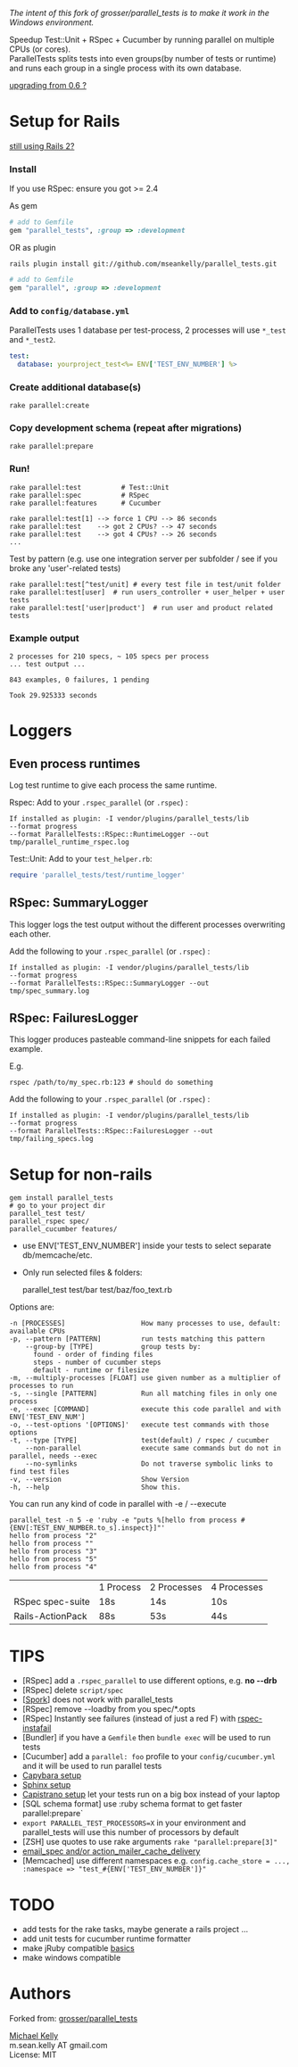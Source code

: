_The intent of this fork of grosser/parallel_tests is to make it work in the Windows environment._

Speedup Test::Unit + RSpec + Cucumber by running parallel on multiple CPUs (or cores).<br/>
ParallelTests splits tests into even groups(by number of tests or runtime) and runs each group in a single process with its own database.

[upgrading from 0.6 ?](https://github.com/mseankelly/parallel_tests/wiki/Upgrading-0.6.x-to-0.7.x)

Setup for Rails
===============
[still using Rails 2?](https://github.com/mseankelly/parallel_tests/blob/master/ReadmeRails2.md)

### Install
If you use RSpec: ensure you got >= 2.4

As gem

```ruby
# add to Gemfile
gem "parallel_tests", :group => :development
```
OR as plugin

    rails plugin install git://github.com/mseankelly/parallel_tests.git

```ruby
# add to Gemfile
gem "parallel", :group => :development
```

### Add to `config/database.yml`
ParallelTests uses 1 database per test-process, 2 processes will use `*_test` and `*_test2`.

```yaml
test:
  database: yourproject_test<%= ENV['TEST_ENV_NUMBER'] %>
```

### Create additional database(s)
    rake parallel:create

### Copy development schema (repeat after migrations)
    rake parallel:prepare

### Run!
    rake parallel:test          # Test::Unit
    rake parallel:spec          # RSpec
    rake parallel:features      # Cucumber

    rake parallel:test[1] --> force 1 CPU --> 86 seconds
    rake parallel:test    --> got 2 CPUs? --> 47 seconds
    rake parallel:test    --> got 4 CPUs? --> 26 seconds
    ...

Test by pattern (e.g. use one integration server per subfolder / see if you broke any 'user'-related tests)

    rake parallel:test[^test/unit] # every test file in test/unit folder
    rake parallel:test[user]  # run users_controller + user_helper + user tests
    rake parallel:test['user|product']  # run user and product related tests


### Example output

    2 processes for 210 specs, ~ 105 specs per process
    ... test output ...

    843 examples, 0 failures, 1 pending

    Took 29.925333 seconds

Loggers
===================

Even process runtimes
-----------------

Log test runtime to give each process the same runtime.

Rspec: Add to your `.rspec_parallel` (or `.rspec`) :

    If installed as plugin: -I vendor/plugins/parallel_tests/lib
    --format progress
    --format ParallelTests::RSpec::RuntimeLogger --out tmp/parallel_runtime_rspec.log

Test::Unit:  Add to your `test_helper.rb`:
```ruby
require 'parallel_tests/test/runtime_logger'
```

RSpec: SummaryLogger
--------------------

This logger logs the test output without the different processes overwriting each other.

Add the following to your `.rspec_parallel` (or `.rspec`) :

    If installed as plugin: -I vendor/plugins/parallel_tests/lib
    --format progress
    --format ParallelTests::RSpec::SummaryLogger --out tmp/spec_summary.log

RSpec: FailuresLogger
-----------------------

This logger produces pasteable command-line snippets for each failed example.

E.g.

    rspec /path/to/my_spec.rb:123 # should do something

Add the following to your `.rspec_parallel` (or `.rspec`) :

    If installed as plugin: -I vendor/plugins/parallel_tests/lib
    --format progress
    --format ParallelTests::RSpec::FailuresLogger --out tmp/failing_specs.log

Setup for non-rails
===================
    gem install parallel_tests
    # go to your project dir
    parallel_test test/
    parallel_rspec spec/
    parallel_cucumber features/

 - use ENV['TEST_ENV_NUMBER'] inside your tests to select separate db/memcache/etc.
 - Only run selected files & folders:

    parallel_test test/bar test/baz/foo_text.rb

Options are:

    -n [PROCESSES]                   How many processes to use, default: available CPUs
    -p, --pattern [PATTERN]          run tests matching this pattern
        --group-by [TYPE]            group tests by:
          found - order of finding files
          steps - number of cucumber steps
          default - runtime or filesize
    -m, --multiply-processes [FLOAT] use given number as a multiplier of processes to run
    -s, --single [PATTERN]           Run all matching files in only one process
    -e, --exec [COMMAND]             execute this code parallel and with ENV['TEST_ENV_NUM']
    -o, --test-options '[OPTIONS]'   execute test commands with those options
    -t, --type [TYPE]                test(default) / rspec / cucumber
        --non-parallel               execute same commands but do not in parallel, needs --exec
        --no-symlinks                Do not traverse symbolic links to find test files
    -v, --version                    Show Version
    -h, --help                       Show this.

You can run any kind of code in parallel with -e / --execute

    parallel_test -n 5 -e 'ruby -e "puts %[hello from process #{ENV[:TEST_ENV_NUMBER.to_s].inspect}]"'
    hello from process "2"
    hello from process ""
    hello from process "3"
    hello from process "5"
    hello from process "4"

<table>
<tr><td></td><td>1 Process</td><td>2 Processes</td><td>4 Processes</td></tr>
<tr><td>RSpec spec-suite</td><td>18s</td><td>14s</td><td>10s</td></tr>
<tr><td>Rails-ActionPack</td><td>88s</td><td>53s</td><td>44s</td></tr>
</table>

TIPS
====
 - [RSpec] add a `.rspec_parallel` to use different options, e.g. **no --drb**
 - [RSpec] delete `script/spec`
 - [[Spork](https://github.com/sporkrb/spork)] does not work with parallel_tests
 - [RSpec] remove --loadby from you spec/*.opts
 - [RSpec] Instantly see failures (instead of just a red F) with [rspec-instafail](https://github.com/mseankelly/rspec-instafail)
 - [Bundler] if you have a `Gemfile` then `bundle exec` will be used to run tests
 - [Cucumber] add a `parallel: foo` profile to your `config/cucumber.yml` and it will be used to run parallel tests
 - [Capybara setup](https://github.com/mseankelly/parallel_tests/wiki)
 - [Sphinx setup](https://github.com/mseankelly/parallel_tests/wiki)
 - [Capistrano setup](https://github.com/mseankelly/parallel_tests/wiki/Remotely-with-capistrano) let your tests run on a big box instead of your laptop
 - [SQL schema format] use :ruby schema format to get faster parallel:prepare`
 - `export PARALLEL_TEST_PROCESSORS=X` in your environment and parallel_tests will use this number of processors by default
 - [ZSH] use quotes to use rake arguments `rake "parallel:prepare[3]"`
 - [email_spec and/or action_mailer_cache_delivery](https://github.com/mseankelly/parallel_tests/wiki)
 - [Memcached] use different namespaces e.g. `config.cache_store = ..., :namespace => "test_#{ENV['TEST_ENV_NUMBER']}"`

TODO
====
 - add tests for the rake tasks, maybe generate a rails project ...
 - add unit tests for cucumber runtime formatter
 - make jRuby compatible [basics](http://yehudakatz.com/2009/07/01/new-rails-isolation-testing/)
 - make windows compatible

Authors
====
Forked from: [grosser/parallel_tests](http://github.com/grosser/parallel_tests)

[Michael Kelly](http://github.com/mseankelly)<br/>
m.sean.kelly AT gmail.com<br/>
License: MIT
